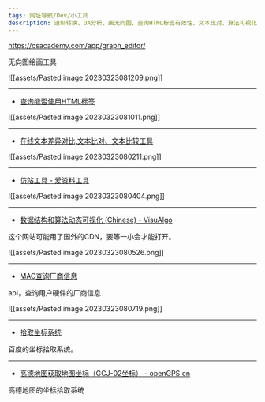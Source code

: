 ```yaml
---
tags: 网址导航/Dev/小工具
description: 进制转换、UA分析、画无向图、查询HTML标签有效性、文本比对，算法可视化
--- 
```


https://csacademy.com/app/graph_editor/

无向图绘画工具

![[assets/Pasted image 20230323081209.png]]

---

- [查询能否使用HTML标签](https://caniuse.com/)

![[assets/Pasted image 20230323081011.png]]

---

- [在线文本差异对比,文本比对、文本比较工具](https://www.jq22.com/textDifference)

![[assets/Pasted image 20230323080211.png]]

---

- [仿站工具 - 爱资料工具](https://www.toolnb.com/tools/fangzhan.html)

![[assets/Pasted image 20230323080404.png]]

---

- [数据结构和算法动态可视化 (Chinese) - VisuAlgo](https://visualgo.net/zh)

这个网站可能用了国外的CDN，要等一小会才能打开。

![[assets/Pasted image 20230323080526.png]]

---

- [MAC查询厂商信息](http://7n4.cn/docs/api/)

api，查询用户硬件的厂商信息

![[assets/Pasted image 20230323080719.png]]

---

- [拾取坐标系统](https://api.map.baidu.com/lbsapi/getpoint/index.html)

百度的坐标拾取系统。

---

- [高德地图获取地图坐标（GCJ-02坐标） - openGPS.cn](https://www.opengps.cn/Map/Tools/PickUpGPS_AMap.aspx)

高德地图的坐标拾取系统
